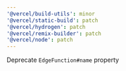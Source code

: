 ```yaml
---
'@vercel/build-utils': minor
'@vercel/static-build': patch
'@vercel/hydrogen': patch
'@vercel/remix-builder': patch
'@vercel/node': patch
---
```


Deprecate `EdgeFunction#name` property
